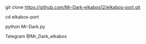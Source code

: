 

git clone https://github.com/Mr-Dark-elkabos12/elkabos-port.git

cd elkabos-port

python Mr-Dark.py

 

Telegram @Mr_Dark_elkabos
